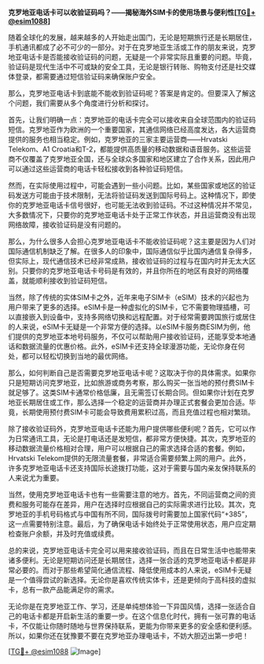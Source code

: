 **克罗地亚电话卡可以收验证码吗？——揭秘海外SIM卡的使用场景与便利性[[TG💪+ @esim1088](https://t.me/s/esim1088)]**

随着全球化的发展，越来越多的人开始走出国门，无论是短期旅行还是长期居住，手机通讯都成了必不可少的一部分。对于在克罗地亚生活或工作的朋友来说，克罗地亚电话卡是否能接收验证码的问题，无疑是一个非常实际且重要的问题。毕竟，验证码是现代生活中不可或缺的安全工具，无论是银行转账、购物支付还是社交媒体登录，都需要通过短信验证码来确保账户安全。

那么，克罗地亚电话卡到底能不能收到验证码呢？答案是肯定的。但要深入了解这个问题，我们需要从多个角度进行分析和探讨。

首先，让我们明确一点：克罗地亚的电话卡完全可以接收来自全球范围内的验证码短信。克罗地亚作为欧洲的一个重要国家，其通信网络已经高度发达，各大运营商提供的服务也相当稳定。例如，克罗地亚的三家主要运营商——Hrvatski Telekom、A1 Croatia和T-2，都能提供高质量的移动数据和语音服务。这些运营商不仅覆盖了克罗地亚全国，还与全球众多国家和地区建立了合作关系，因此用户可以通过这些运营商的电话卡轻松接收到各种验证码短信。

然而，在实际使用过程中，可能会遇到一些小问题。比如，某些国家或地区的验证码发送方可能由于技术限制，无法将验证码发送到国际号码上。这种情况下，即使你的克罗地亚电话卡信号很好，也可能无法收到验证码。不过这种情况并不常见，大多数情况下，只要你的克罗地亚电话卡处于正常工作状态，并且运营商没有出现网络故障，接收验证码是没有问题的。

那么，为什么很多人会担心克罗地亚电话卡不能收验证码呢？这主要是因为人们对国际通信机制缺乏了解。在很多人的印象中，国际通信似乎比国内通信复杂得多，但实际上，现代通信技术已经非常成熟，接收验证码的过程与在国内时并无太大区别。只要你的克罗地亚电话卡号码是有效的，并且你所在的地区有良好的网络覆盖，就能顺利接收到验证码短信。

当然，除了传统的实体SIM卡之外，近年来电子SIM卡（eSIM）技术的兴起也为用户带来了更多的选择。eSIM卡是一种虚拟化的SIM卡，它不需要物理插槽，可以直接嵌入到设备中，支持多网络切换和远程配置。对于经常需要跨国旅行或居住的人来说，eSIM卡无疑是一个非常方便的选择。以eSIM卡服务商ESIM为例，他们提供的克罗地亚本地号码服务，不仅可以帮助用户接收验证码，还能享受本地通话和数据流量的优惠价格。此外，eSIM卡还支持全球漫游功能，无论你身在何处，都可以轻松切换到当地的最优网络。

那么，如何判断自己是否需要克罗地亚电话卡呢？这取决于你的具体需求。如果你只是短期访问克罗地亚，比如旅游或商务考察，那么购买一张当地的预付费SIM卡就足够了。这类SIM卡通常价格低廉，且无需签订长期合同。但如果你计划在克罗地亚长期居住或工作，那么选择一个稳定的运营商并办理正式套餐会更加合适。毕竟，长期使用预付费SIM卡可能会导致费用累积过高，而且充值过程也相对繁琐。

除了接收验证码外，克罗地亚电话卡还能为用户提供哪些便利呢？首先，它可以作为日常通讯工具，无论是打电话还是发短信，都非常方便快捷。其次，克罗地亚的移动数据流量价格相对合理，用户可以根据自己的需求选择合适的套餐。例如，Hrvatski Telekom提供的无限流量套餐，非常适合需要频繁上网的用户。此外，许多克罗地亚电话卡还支持国际长途拨打功能，这对于需要与国内亲友保持联系的人来说尤为重要。

当然，使用克罗地亚电话卡也有一些需要注意的地方。首先，不同运营商之间的资费和服务可能存在差异，用户在选择时应根据自己的实际需求进行比较。其次，克罗地亚的手机号码格式与中国有所不同，国际拨号时需要加上国家代码“+385”，这一点需要特别注意。最后，为了确保电话卡始终处于正常使用状态，用户应定期检查账户余额，并及时充值或续费。

总的来说，克罗地亚电话卡完全可以用来接收验证码，而且在日常生活中也能带来诸多便利。无论是短期访问还是长期居住，选择一张合适的克罗地亚电话卡都是非常必要的。而对于那些希望简化通信流程、降低使用成本的人来说，eSIM卡无疑是一个值得尝试的新选择。无论你是喜欢传统实体卡，还是更倾向于高科技的虚拟卡，总有一款产品能满足你的需求。

无论你是在克罗地亚工作、学习，还是单纯想体验一下异国风情，选择一张适合自己的电话卡都是开启新生活的重要一步。在这个信息化时代，拥有一张可靠的电话卡，不仅能让你随时随地与世界保持联系，更能为你带来更多的安全感和便利感。所以，如果你还在犹豫要不要在克罗地亚办理电话卡，不妨大胆迈出第一步吧！

[[TG💪+ @esim1088](https://t.me/s/esim1088) ![Image](https://i.postimg.cc/4NQfJmqS/Snipaste-2025-05-13-00-14-12.png)]